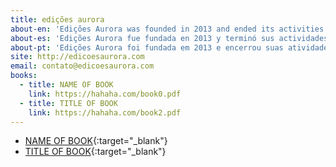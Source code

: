 ```yaml
---
title: edições aurora
about-en: 'Edições Aurora was founded in 2013 and ended its activities in 2018.<br><br>Managed by Júlia Ayerbe, Laura Daviña and Marina Marchesan, this independent publisher focused on visual and written productions about art and politics in an expanded perspective.'
about-es: 'Edições Aurora fue fundada en 2013 y terminó sus actividades en 2018.<br><br>Gestionada por Júlia Ayerbe, Laura Daviña y Marina Marchesan, la editora se centró en producciones visuales y escritos sobre el arte y política en una perspectiva ampliada.'
about-pt: 'Edições Aurora foi fundada em 2013 e encerrou suas atividades em 2018.<br><br>Gerida por Júlia Ayerbe, Laura Daviña e Marina Marchesan, a editora trazia para o campo editorial produções visuais e escritas sobre arte e política numa perspectiva expandida.'
site: http://edicoesaurora.com
email: contato@edicoesaurora.com
books:
  - title: NAME OF BOOK
    link: https://hahaha.com/book0.pdf
  - title: TITLE OF BOOK
    link: https://hahaha.com/book2.pdf
---
```

- [NAME OF BOOK](https://material.failm/book0.pdf){:target="_blank"}
- [TITLE OF BOOK](https://material.fail/book1.pdf){:target="_blank"}
